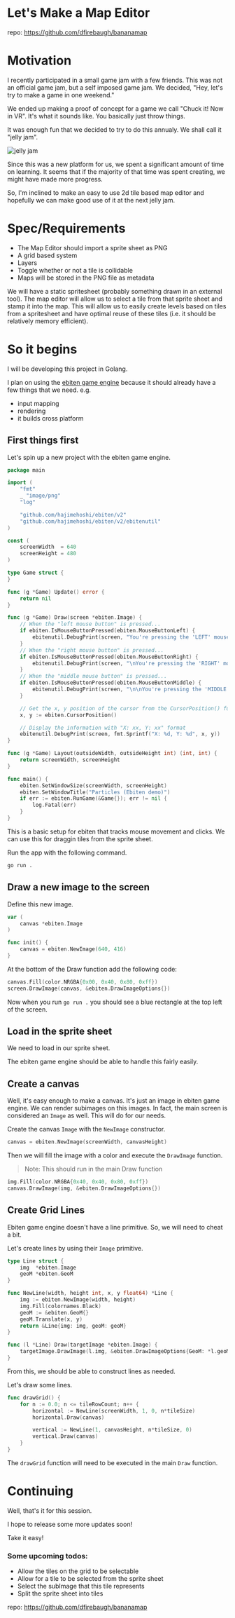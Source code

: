 # Let's Make a Map Editor

repo: https://github.com/dfirebaugh/bananamap

# Motivation
I recently participated in a small game jam with a few friends.  This was not an official game jam, but a self imposed game jam.  We decided, "Hey, let's try to make a game in one weekend."

We ended up making a proof of concept for a game we call "Chuck it! Now in VR".  It's what it sounds like.  You basically just throw things.

It was enough fun that we decided to try to do this annualy.  We shall call it "jelly jam".

![jelly jam](https://media.giphy.com/media/xUPGcHeIeZMmTcDQJy/giphy.gif)

Since this was a new platform for us, we spent a significant amount of time on learning.  It seems that if the majority of that time was spent creating, we might have made more progress.

So, I'm inclined to make an easy to use 2d tile based map editor and hopefully we can make good use of it at the next jelly jam.

# Spec/Requirements

* The Map Editor should import a sprite sheet as PNG
* A grid based system
* Layers
* Toggle whether or not a tile is collidable
* Maps will be stored in the PNG file as metadata

We will have a static spritesheet (probably something drawn in an external tool).  The map editor will allow us to select a tile from that sprite sheet and stamp it into the map.  This will allow us to easily create levels based on tiles from a spritesheet and have optimal reuse of these tiles (i.e. it should be relatively  memory efficient).

# So it begins

I will be developing this project in Golang.

I plan on using the [ebiten game engine](https://github.com/hajimehoshi/ebiten) because it should already have a few things that we need.
e.g.

* input mapping
* rendering
* it builds cross platform

## First things first
Let's spin up a new project with the ebiten game engine.

```go
package main

import (
	"fmt"
	_ "image/png"
	"log"

	"github.com/hajimehoshi/ebiten/v2"
	"github.com/hajimehoshi/ebiten/v2/ebitenutil"
)

const (
	screenWidth  = 640
	screenHeight = 480
)

type Game struct {
}

func (g *Game) Update() error {
	return nil
}

func (g *Game) Draw(screen *ebiten.Image) {
	// When the "left mouse button" is pressed...
	if ebiten.IsMouseButtonPressed(ebiten.MouseButtonLeft) {
		ebitenutil.DebugPrint(screen, "You're pressing the 'LEFT' mouse button.")
	}
	// When the "right mouse button" is pressed...
	if ebiten.IsMouseButtonPressed(ebiten.MouseButtonRight) {
		ebitenutil.DebugPrint(screen, "\nYou're pressing the 'RIGHT' mouse button.")
	}
	// When the "middle mouse button" is pressed...
	if ebiten.IsMouseButtonPressed(ebiten.MouseButtonMiddle) {
		ebitenutil.DebugPrint(screen, "\n\nYou're pressing the 'MIDDLE' mouse button.")
	}

	// Get the x, y position of the cursor from the CursorPosition() function
	x, y := ebiten.CursorPosition()

	// Display the information with "X: xx, Y: xx" format
	ebitenutil.DebugPrint(screen, fmt.Sprintf("X: %d, Y: %d", x, y))
}

func (g *Game) Layout(outsideWidth, outsideHeight int) (int, int) {
	return screenWidth, screenHeight
}

func main() {
	ebiten.SetWindowSize(screenWidth, screenHeight)
	ebiten.SetWindowTitle("Particles (Ebiten demo)")
	if err := ebiten.RunGame(&Game{}); err != nil {
		log.Fatal(err)
	}
}

```

This is a basic setup for ebiten that tracks mouse movement and clicks.
We can use this for draggin tiles from the sprite sheet.

Run the app with the following command.

```bash
go run .
```
## Draw a new image to the screen

Define this new image.
```go
var (
	canvas *ebiten.Image
)

func init() {
	canvas = ebiten.NewImage(640, 416)
}
```

At the bottom of the Draw function add the following code:
```go
canvas.Fill(color.NRGBA{0x00, 0x40, 0x80, 0xff})
screen.DrawImage(canvas, &ebiten.DrawImageOptions{})
```

Now when you run `go run .` you should see a blue rectangle at the top left of the screen.

## Load in the sprite sheet
We need to load in our sprite sheet.

The ebiten game engine should be able to handle this fairly easily.


## Create a canvas
Well, it's easy enough to make a canvas.  It's just an image in ebiten game engine.  We can render subimages on this images.  In fact, the main screen is considered an `Image` as well.  This will do for our needs.

Create the canvas `Image` with the `NewImage` constructor.
```go 
canvas = ebiten.NewImage(screenWidth, canvasHeight)
```

Then we will fill the image with a color and execute the `DrawImage` function.
> Note: This should run in the main Draw function

```go
img.Fill(color.NRGBA{0x40, 0x40, 0x80, 0xff})
canvas.DrawImage(img, &ebiten.DrawImageOptions{})
```

## Create Grid Lines
Ebiten game engine doesn't have a line primitive. So, we will need to cheat a bit.

Let's create lines by using their `Image` primitive.

```go 
type Line struct {
	img  *ebiten.Image
	geoM *ebiten.GeoM
}

func NewLine(width, height int, x, y float64) *Line {
	img := ebiten.NewImage(width, height)
	img.Fill(colornames.Black)
	geoM := &ebiten.GeoM{}
	geoM.Translate(x, y)
	return &Line{img: img, geoM: geoM}
}

func (l *Line) Draw(targetImage *ebiten.Image) {
	targetImage.DrawImage(l.img, &ebiten.DrawImageOptions{GeoM: *l.geoM})
}
```

From this, we should be able to construct lines as needed.

Let's draw some lines.

```go
func drawGrid() {
	for n := 0.0; n <= tileRowCount; n++ {
		horizontal := NewLine(screenWidth, 1, 0, n*tileSize)
		horizontal.Draw(canvas)

		vertical := NewLine(1, canvasHeight, n*tileSize, 0)
		vertical.Draw(canvas)
	}
}
```

The `drawGrid` function will need to be executed in the main `Draw` function.


# Continuing
Well, that's it for this session.

I hope to release some more updates soon!

Take it easy!


### Some upcoming todos:
* Allow the tiles on the grid to be selectable
* Allow for a tile to be selected from the sprite sheet
* Select the subImage that this tile represents
* Split the sprite sheet into tiles

repo: https://github.com/dfirebaugh/bananamap
